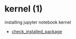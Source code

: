 # kernel (1)
installing jupyter notebook kernel

+ [check_installed_package](check_installed_package.ipynb)
